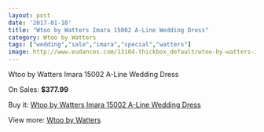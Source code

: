 ```yaml
---
layout: post
date: '2017-01-10'
title: "Wtoo by Watters Imara 15002 A-Line Wedding Dress"
category: Wtoo by Watters
tags: ["wedding","sale","imara","special","watters"]
image: http://www.eudances.com/13104-thickbox_default/wtoo-by-watters-imara-15002-a-line-wedding-dress.jpg
---
```

Wtoo by Watters Imara 15002 A-Line Wedding Dress

On Sales: **$377.99**
<a href="https://www.eudances.com/en/wtoo-by-watters/3975-wtoo-by-watters-imara-15002-a-line-wedding-dress.html"><amp-img layout="responsive" width="600" height="600" src="//www.eudances.com/13104-thickbox_default/wtoo-by-watters-imara-15002-a-line-wedding-dress.jpg" alt="Wtoo by Watters Imara 15002 A-Line Wedding Dress 0" /></a>
<a href="https://www.eudances.com/en/wtoo-by-watters/3975-wtoo-by-watters-imara-15002-a-line-wedding-dress.html"><amp-img layout="responsive" width="600" height="600" src="//www.eudances.com/13105-thickbox_default/wtoo-by-watters-imara-15002-a-line-wedding-dress.jpg" alt="Wtoo by Watters Imara 15002 A-Line Wedding Dress 1" /></a>
<a href="https://www.eudances.com/en/wtoo-by-watters/3975-wtoo-by-watters-imara-15002-a-line-wedding-dress.html"><amp-img layout="responsive" width="600" height="600" src="//www.eudances.com/13106-thickbox_default/wtoo-by-watters-imara-15002-a-line-wedding-dress.jpg" alt="Wtoo by Watters Imara 15002 A-Line Wedding Dress 2" /></a>

Buy it: [Wtoo by Watters Imara 15002 A-Line Wedding Dress](https://www.eudances.com/en/wtoo-by-watters/3975-wtoo-by-watters-imara-15002-a-line-wedding-dress.html "Wtoo by Watters Imara 15002 A-Line Wedding Dress")

View more: [Wtoo by Watters](https://www.eudances.com/en/49-wtoo-by-watters "Wtoo by Watters")